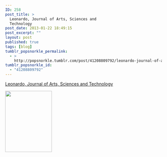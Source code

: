 ```yaml
---
ID: 258
post_title: >
  Leonardo, Journal of Arts, Sciences and
  Technology
post_date: 2013-01-22 18:49:15
post_excerpt: ""
layout: post
published: true
tags: [blog]
tumblr_popsnorkle_permalink:
  - >
    http://popsnorkle.tumblr.com/post/41208809792/leonardo-journal-of-arts-sciences-and-technology
tumblr_popsnorkle_id:
  - "41208809792"
---
```

<a href='http://www.leonardo.info/leoinfo.html'>Leonardo, Journal of Arts, Sciences and Technology</a><div class="link_description"><p><img height="197" src="http://www.leonardo.info/images2005/covers/leo395cover150.jpg" width="150" /></p></div>
